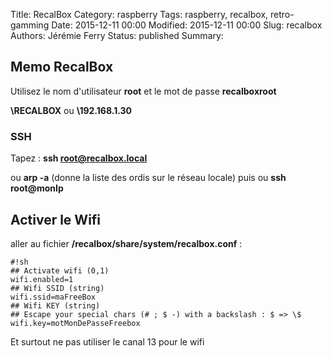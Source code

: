 Title: RecalBox
Category: raspberry
Tags: raspberry, recalbox, retro-gamming
Date: 2015-12-11 00:00
Modified: 2015-12-11 00:00
Slug: recalbox
Authors: Jérémie Ferry
Status: published
Summary:

## Memo RecalBox

Utilisez le nom d'utilisateur **root** et le mot de passe **recalboxroot**

**\\RECALBOX** ou **\\192.168.1.30**

### SSH

Tapez : **ssh root@recalbox.local**

ou **arp -a** (donne la liste des ordis sur le réseau locale)
puis 
ou  **ssh root@monIp**


## Activer le Wifi 

aller au fichier **/recalbox/share/system/recalbox.conf** :

    #!sh
    ## Activate wifi (0,1)
    wifi.enabled=1
    ## Wifi SSID (string)
    wifi.ssid=maFreeBox
    ## Wifi KEY (string)
    ## Escape your special chars (# ; $ -) with a backslash : $ => \$
    wifi.key=motMonDePasseFreebox

Et surtout ne pas utiliser le canal 13 pour le wifi

